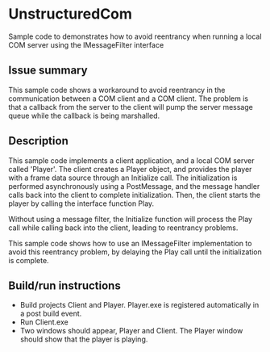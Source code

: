 # UnstructuredCom
Sample code to demonstrates how to avoid reentrancy when running a local COM server using the IMessageFilter interface

## Issue summary
This sample code shows a workaround to avoid reentrancy in the communication between a COM client and a COM client. The problem is that a callback from the server to the client will pump the server message queue while the callback is being marshalled.  

## Description
This sample code implements a client application, and a local COM server called 'Player'. The client creates a Player object, and provides the player with a frame data source through an Initialize call. The initialization is performed asynchronously using a PostMessage, and the message handler calls back into the client to complete initialization. Then, the client starts the player by calling the interface function Play.

Without using a message filter, the Initialize function will process the Play call while calling back into the client, leading to reentrancy problems.

This sample code shows how to use an IMessageFilter implementation to avoid this reentrancy problem, by delaying the Play call until the initialization is complete.

## Build/run instructions

* Build projects Client and Player. Player.exe is registered automatically in a post build event.
* Run Client.exe
* Two windows should appear, Player and Client. The Player window should show that the player is playing. 